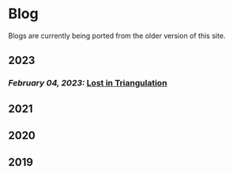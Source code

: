 # Blog

Blogs are currently being ported from the older version of this site.

## 2023

### *February 04, 2023:* [Lost in Triangulation](Blogs/2023/2023-02-04-lost-triangulation.md)

## 2021

## 2020

## 2019